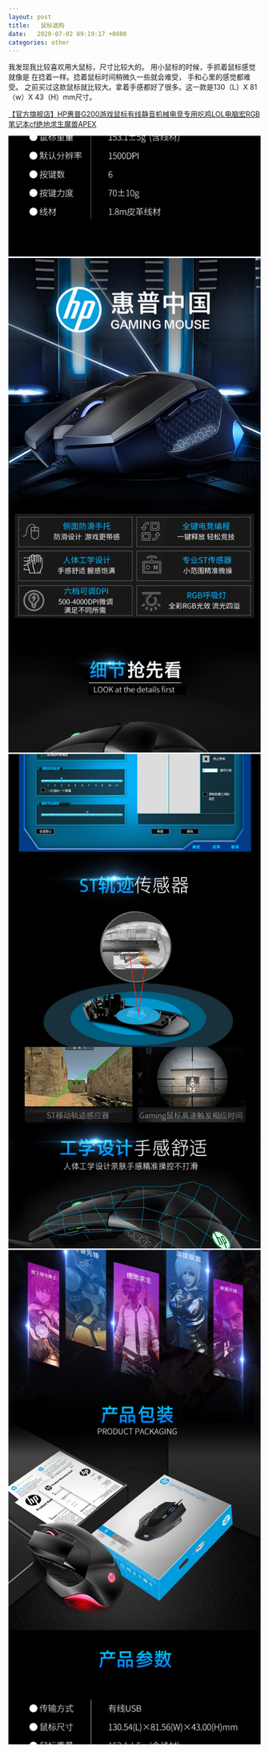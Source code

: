 ```yaml
---
layout: post
title:   鼠标选购
date:   2020-07-02 09:19:17 +0800
categories: other
---
```

我发现我比较喜欢用大鼠标，尺寸比较大的。
用小鼠标的时候，手抓着鼠标感觉就像是
在捻着一样。捻着鼠标时间稍微久一些就会难受，
手和心里的感觉都难受。
之前买过这款鼠标就比较大。拿着手感都好了很多。这一款是130（L）X 81（w）X 43（H）mm尺寸。   

[【官方旗舰店】HP惠普G200游戏鼠标有线静音机械电竞专用吃鸡LOL电脑宏RGB笔记本cf绝地求生魔兽APEX][web-site]   


![image tooltip here](/assets/image/O1CN01I7DKAQ2Ca0mAWuIg5_!!133668489.jpg)
![image tooltip here](/assets/image/O1CN01M3l6N12Ca0mAIY6iA_!!133668489.jpg)
![image tooltip here](/assets/image/O1CN01syYgBk2Ca0mAnhde5_!!133668489.jpg)
![image tooltip here](/assets/image/O1CN01TuBVbR2Ca0mAniVfV_!!133668489.jpg)

[web-site]: https://detail.tmall.com/item.htm?id=547850371304
